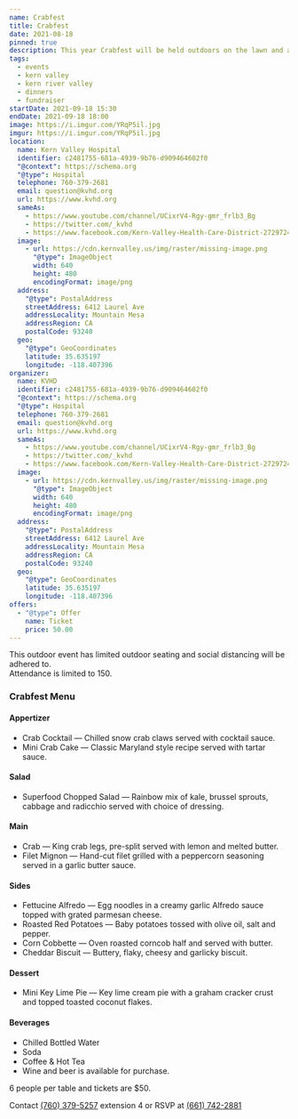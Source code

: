 ```yaml
---
name: Crabfest
title: Crabfest
date: 2021-08-18
pinned: true
description: This year Crabfest will be held outdoors on the lawn and attendance will be limited to $150.
tags:
  - events
  - kern valley
  - kern river valley
  - dinners
  - fundraiser
startDate: 2021-09-18 15:30
endDate: 2021-09-18 18:00
image: https://i.imgur.com/YRqP5il.jpg
imgur: https://i.imgur.com/YRqP5il.jpg
location:
  name: Kern Valley Hospital
  identifier: c2481755-681a-4939-9b76-d909464602f0
  "@context": https://schema.org
  "@type": Hospital
  telephone: 760-379-2681
  email: question@kvhd.org
  url: https://www.kvhd.org
  sameAs:
    - https://www.youtube.com/channel/UCixrV4-Rgy-gmr_frlb3_Bg
    - https://twitter.com/_kvhd
    - https://www.facebook.com/Kern-Valley-Health-Care-District-272972479424343/
  image:
    - url: https://cdn.kernvalley.us/img/raster/missing-image.png
      "@type": ImageObject
      width: 640
      height: 480
      encodingFormat: image/png
  address:
    "@type": PostalAddress
    streetAddress: 6412 Laurel Ave
    addressLocality: Mountain Mesa
    addressRegion: CA
    postalCode: 93240
  geo:
    "@type": GeoCoordinates
    latitude: 35.635197
    longitude: -118.407396
organizer:
  name: KVHD
  identifier: c2481755-681a-4939-9b76-d909464602f0
  "@context": https://schema.org
  "@type": Hospital
  telephone: 760-379-2681
  email: question@kvhd.org
  url: https://www.kvhd.org
  sameAs:
    - https://www.youtube.com/channel/UCixrV4-Rgy-gmr_frlb3_Bg
    - https://twitter.com/_kvhd
    - https://www.facebook.com/Kern-Valley-Health-Care-District-272972479424343/
  image:
    - url: https://cdn.kernvalley.us/img/raster/missing-image.png
      "@type": ImageObject
      width: 640
      height: 480
      encodingFormat: image/png
  address:
    "@type": PostalAddress
    streetAddress: 6412 Laurel Ave
    addressLocality: Mountain Mesa
    addressRegion: CA
    postalCode: 93240
  geo:
    "@type": GeoCoordinates
    latitude: 35.635197
    longitude: -118.407396
offers:
  - "@type": Offer
    name: Ticket
    price: 50.00
---
```

<div class="status-box warn">This outdoor event has limited outdoor seating and social distancing will be adhered to.<br /> Attendance is limited to 150.</div>

### Crabfest Menu

#### Appertizer
- Crab Cocktail &mdash; Chilled snow crab claws served with cocktail sauce.
- Mini Crab Cake &mdash; Classic Maryland style recipe served with tartar sauce.

#### Salad
- Superfood Chopped Salad &mdash; Rainbow mix of kale, brussel sprouts, cabbage and radicchio served with choice of dressing.

#### Main
- Crab &mdash; King crab legs, pre-split served with lemon and melted butter.
- Filet Mignon &mdash; Hand-cut filet grilled with a peppercorn seasoning served in a garlic butter sauce.

#### Sides
- Fettucine Alfredo &mdash; Egg noodles in a creamy garlic Alfredo sauce topped with grated parmesan cheese.
- Roasted Red Potatoes &mdash; Baby potatoes tossed with olive oil, salt and pepper.
- Corn Cobbette &mdash; Oven roasted corncob half and served with butter.
- Cheddar Biscuit &mdash; Buttery, flaky, cheesy and garlicky biscuit.

#### Dessert
- Mini Key Lime Pie &mdash; Key lime cream pie with a graham cracker crust and topped toasted coconut flakes.

#### Beverages
- Chilled Bottled Water
- Soda
- Coffee & Hot Tea
- Wine and beer is available for purchase.

6 people per table and tickets are $50.

Contact [(760) 379-5257](tel:+1-760-379-5257) extension 4 or RSVP at [(661) 742-2881](tel:+1-661-742-2881)
